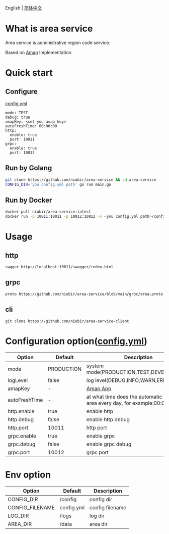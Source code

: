 English | [简体中文](https://github.com/niubir/area-service/blob/main/helper/README-cn.md)

# What is area service

Area service is administrative region code service.

Based on [Amap](https://console.amap.com) Implementation.

# Quick start

## Configure

[config.yml](https://github.com/niubir/area-service/blob/main/config/config.yml)
```
mode: TEST
debug: true
amapKey: <set you amap key>
autoFreshTime: 00:00:00
http:
  enable: true
  port: 10011
grpc:
  enable: true
  port: 10012
```

## Run by Golang

```sh
git clone https://github.com/niubir/area-service && cd area-service
CONFIG_DIR='you config.yml path' go run main.go
```

## Run by Docker

```sh
docker pull niubir/area-service:latest
docker run -p 10011:10011 -p 10012:10012 -v <you config.yml path>/config:/config -d niubir/area-service:latest
```

# Usage

## http

```
swgger http://localhost:10011/swagger/index.html
```

## grpc

```
proto https://github.com/niubir/area-service/blob/main/grpc/area.proto
```

## cli

```
git clone https://github.com/niubir/area-service-client
```

# Configuration option([config.yml](https://github.com/niubir/area-service/blob/main/config/config.yml))

| Option | Default | Description |
| - | - | - |
| mode | PRODUCTION | system mode(PRODUCTION,TEST,DEVELOPMENT) |
| logLevel | false | log level(DEBUG,INFO,WARN,ERROR) |
| amapKey | - | [Amap App](https://console.amap.com/dev/key/app) |
| autoFreshTime | - | at what time does the automatic fresh of area every day, for example:00:00:00 |
| http.enable | true | enable http |
| http.debug | false | enable http debug |
| http.port | 10011 | http port |
| grpc.enable | true | enable grpc |
| grpc.debug | false | enable grpc debug |
| grpc.port | 10012 | grpc port |

# Env option
| Option | Default | Description |
| - | - | - |
| CONFIG_DIR | /config | config dir |
| CONFIG_FILENAME | config.yml | config filename |
| LOG_DIR | /logs | log dir |
| AREA_DIR | /data | area dir |
